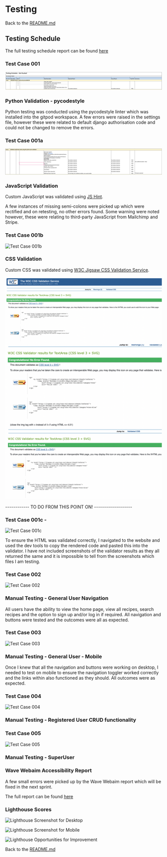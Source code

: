 
# Testing

Back to the [README.md](README.md)

## Testing Schedule

The full testing schedule report can be found [here]()

### Test Case 001
![Test Case 001](docs/testing/python-validation.png)

### Python Validation - pycodestyle

Python testing was conducted using the pycodestyle linter which was installed into the gitpod workspace.  A few errors were raised in the settings file, however these were related to default django authorisation code and could not be changed to remove the errors.


### Test Case 001a
![Test Case 001a](docs/testing/javascript-validation.png)

### JavaScript Validation

Custom JavaScript was validated using [JS Hint](https://jshint.com/). 

A few instances of missing semi-colons were picked up which were rectified and on retesting, no other errors found.  Some warning were noted however, these were relating to third-party JavaScript from Mailchimp and Stripe.

### Test Case 001b
![Test Case 001b](docs/testing/css-validation.png)

### CSS Validation

Custom CSS was validated using [W3C Jigsaw CSS Validation Service](https://jigsaw.w3.org/css-validator/). 

![CSS Validation Screenshot 1 - base.css](docs/testing/base-css-validator-results.png)
![CSS Validation Screenshot 2 - checkout.css](docs/testing/checkout-css-validator-results.png)
![CSS Validation Screenshot 2 - profile.css](docs/testing/profile-css-validator-results.png)


 ------------ TO DO FROM THIS POINT ON! ------------------- 

### Test Case 001c - 

![Test Case 001c]()

To ensure the HTML was validated correctly, I navigated to the website and used the dev tools to copy the rendered code and pasted this into the validator.  I have not included screenshots of the validator results as they all returned the same and it is impossible to tell from the screenshots which files I am testing. 

### Test Case 002

![Test Case 002]()

### Manual Testing - General User Navigation

All users have the ability to view the home page, view all recipes, search recipes and the option to sign up and/or log in if required.  All navigation and buttons were tested and the outcomes were all as expected. 

### Test Case 003

![Test Case 003]()

### Manual Testing - General User - Mobile

Once I knew that all the navigation and buttons were working on desktop, I needed to test on mobile to ensure the navigation toggler worked correctly and the links within also functioned as they should.  All outcomes were as expected. 

### Test Case 004

![Test Case 004]()

### Manual Testing - Registered User CRUD functionality



### Test Case 005

![Test Case 005](docs/testing/tc05manual-testing-superuser.png)

### Manual Testing - SuperUser 



### Wave Webaim Accessibility Report

A few small errors were picked up by the Wave Webaim report which will be fixed in the next sprint.

The full report can be found [here](https://wave.webaim.org/report#/https://8000-shellied-getducked-kzds2ep6qzx.ws-eu77.gitpod.io/)


### Lighthouse Scores 



![Lighthouse Screenshot for Desktop]()



![Lighthouse Screenshot for Mobile]()



![Lighthouse Opportunities for Improvement]()

Back to the [README.md](README.md)